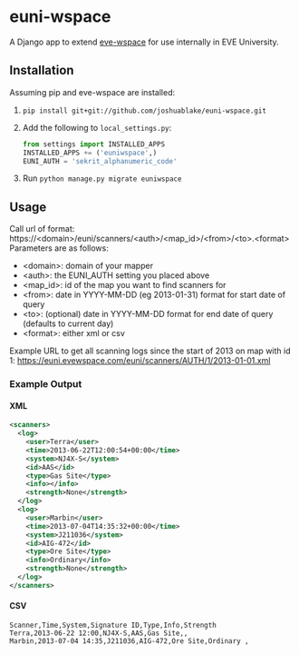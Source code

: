 euni-wspace
===========
A Django app to extend [eve-wspace](https://github.com/marbindrakon/eve-wspace) for use internally in EVE University.

Installation
-------------
Assuming pip and eve-wspace are installed:

1. `pip install git+git://github.com/joshuablake/euni-wspace.git`
2. Add the following to `local_settings.py`:

    ```python
    from settings import INSTALLED_APPS
    INSTALLED_APPS += ('euniwspace',)
    EUNI_AUTH = 'sekrit_alphanumeric_code'
    ```
3. Run `python manage.py migrate euniwspace`

Usage
------
Call url of format: https://&lt;domain&gt;/euni/scanners/&lt;auth&gt;/&lt;map_id&gt;/&lt;from&gt;/&lt;to&gt;.&lt;format&gt;
Parameters are as follows:
* &lt;domain&gt;: domain of your mapper
* &lt;auth&gt;: the EUNI_AUTH setting you placed above
* &lt;map_id&gt;: id of the map you want to find scanners for
* &lt;from&gt;: date in YYYY-MM-DD (eg 2013-01-31) format for start date of query
* &lt;to&gt;: (optional) date in YYYY-MM-DD format for end date of query (defaults to current day)
* &lt;format&gt;: either xml or csv

Example URL to get all scanning logs since the start of 2013 on map with id 1:
https://euni.evewspace.com/euni/scanners/AUTH/1/2013-01-01.xml

### Example Output ###
#### XML ####
```XML
<scanners>
  <log>
    <user>Terra</user>
    <time>2013-06-22T12:00:54+00:00</time>
    <system>NJ4X-S</system>
    <id>AAS</id>
    <type>Gas Site</type>
    <info></info>
    <strength>None</strength>
  </log>
  <log>
    <user>Marbin</user>
    <time>2013-07-04T14:35:32+00:00</time>
    <system>J211036</system>
    <id>AIG-472</id>
    <type>Ore Site</type>
    <info>Ordinary</info>
    <strength>None</strength>
  </log>
</scanners>
```

#### CSV ####
```CSV
Scanner,Time,System,Signature ID,Type,Info,Strength
Terra,2013-06-22 12:00,NJ4X-S,AAS,Gas Site,,
Marbin,2013-07-04 14:35,J211036,AIG-472,Ore Site,Ordinary ,
```
